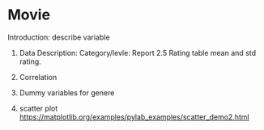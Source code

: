 # Movie

Introduction: describe variable
1. Data Description: Category/levle: Report 
2.5 Rating table mean and std rating.
2. Correlation 
3. Dummy variables for genere

4. scatter plot  https://matplotlib.org/examples/pylab_examples/scatter_demo2.html
